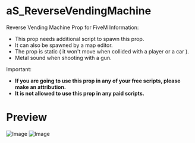 # aS_ReverseVendingMachine
Reverse Vending Machine Prop for FiveM
Information:
- This prop needs additional script to spawn this prop.
- It can also be spawned by a map editor.
- The prop is static ( it won't move when collided with a player or a car ).
- Metal sound when shooting with a gun.

Important:
- **If you are going to use this prop in any of your free scripts, please make an attribution.**
- **It is not allowed to use this prop in any paid scripts.**

# Preview
![Image](https://github.com/user-attachments/assets/f94f0897-f224-47a1-b2c9-099f3ac65279)
![Image](https://github.com/user-attachments/assets/befc8ec8-e339-4a68-81f5-38a7c9ec3564)
